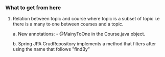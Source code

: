 ### What to get from here

1. Relation between topic and course where topic is a subset of topic i.e there is a many to one between courses and a topic. 

	a. New annotations: 
		- @MainyToOne in the Course.java object.
	
	b. Spring JPA CrudRepository implements a method that filters after using the name that follows "findBy"